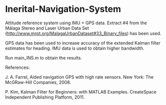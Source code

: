 # Inerital-Navigation-System
Attitude reference system using IMU + GPS data.
Extract #4 from the Málaga Stereo and Laser Urban Data Set (http://www.mrpt.org/MalagaUrbanDataset#33_Binary_files) has been used.

GPS data has been used to increase accuracy of the extended Kalman filter estimates for heading. IMU data is used to obtain higher bandwidth.

Run main_INS.m to obtain the results.

References:

J. A. Farrel, Aided navigation GPS with high rate sensors. New York: The McGRaw-Hill Companies, 2008.

P. Kim, Kalman Filter for Beginners: with MATLAB Examples. CreateSpace Independent Publishing Platform, 2011.
